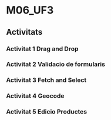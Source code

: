 # M06_UF3
## Activitats


### Activitat 1 Drag and Drop


### Activitat 2 Validacio de formularis


### Activitat 3 Fetch and Select


### Activitat 4 Geocode


### Activitat 5 Edicio Productes
